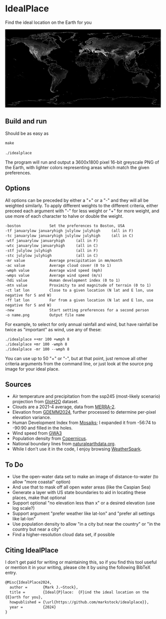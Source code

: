 # IdealPlace

Find the ideal location on the Earth for you

![Sample output](sample2.png?raw=true "Sample output")

## Build and run

Should be as easy as

	make

	./idealplace

The program will run and output a 3600x1800 pixel 16-bit greyscale PNG of the Earth, with lighter colors representing areas which match the given preferences.

## Options

All options can be preceded by either a "+" or a "-" and they will all be weighted similarly. To apply different weights to the different criteria, either preceed each argument with "-" for less weight or "+" for more weight, and use more of each character to halve or double the weight.

	-boston				Set the preferences to Boston, USA
	-tf januarylow januaryhigh julylow julyhigh		(all in F)
	-tc januarylow januaryhigh julylow julyhigh		(all in C)
	-wtf januarylow januaryhigh 	(all in F)
	-wtc januarylow januaryhigh 	(all in C)
	-stf julylow julyhigh			(all in F)
	-stc julylow julyhigh			(all in C)
	-mr value			Average precipitation in mm/month
	-ac value			Average cloud cover (0 to 1)
	-wmph value			Average wind speed (mph)
	-wmps value			Average wind speed (m/s)
	-hdi value			Human development index (0 to 1)
	-mtn value			Proximity to and magnitude of terrain (0 to 1)
	-ct lat lon			Close to a given location (N lat and E lon, use negative for S and W)
	-ff lat lon			Far from a given location (N lat and E lon, use negative for S and W)
	-new				Start setting preferences for a second person
	-o name.png			Output file name

For example, to select for only annual rainfall and wind, but have rainfall be twice as "important" as wind, use any of these:

	./idealplace ++mr 100 +wmph 8
	./idealplace +mr 100 -wmph 8
	./idealplace -mr 100 --wmph 8

You can use up to 50 "+" or "-", but at that point, just remove all other criteria arguments from the command line, or just look at the source png image for your ideal place.

## Sources

* Air temperature and precipitation from the ssp245 (most-likely scenario) projection from [GloH2O](https://www.gloh2o.org/koppen/) dataset.
* Clouds are a 2021-4 average, data from [MERRA-2](https://disc.gsfc.nasa.gov/datasets/M2TMNXRAD_5.12.4/summary).
* Elevation from [GDEMM2024](https://dataservices.gfz-potsdam.de/panmetaworks/showshort.php?id=b2d17f8d-f599-11ee-967a-4ffbfe06208e), further processed to determine per-pixel elevation variance.
* Human Development Index from [Mosaiks](https://www.mosaiks.org/hdi); I expanded it from -56:74 to -90:90 and filled in the holes.
* Wind speed from [GWA3](https://globalwindatlas.info/download/gis-files)
* Population density from [Copernicus](https://human-settlement.emergency.copernicus.eu/download.php?ds=pop).
* National boundary lines from [naturalearthdata.org](http://naturalearthdata.org/).
* While I don't use it in the code, I enjoy browsing [WeatherSpark](https://weatherspark.com/).

## To Do

* Use the open-water data set to make an image of distance-to-water (to allow "more coastal" option)
* And use that to mask off all open water areas (like the Caspian Sea)
* Generate a layer with US state boundaries to aid in locating these places, make that optional
* Support optional "no elevation less than x" or a desired elevation (use log scale?)
* Support argument "prefer weather like lat-lon" and "prefer all settings like lat-lon"
* Use population density to allow "in a city but near the country" or "in the country but near a city"
* Find a higher-resolution cloud data set, if possible

## Citing IdealPlace

I don't get paid for writing or maintaining this, so if you find this tool useful or mention it in your writing, please cite it by using the following BibTeX entry.

```
@Misc{IdealPlace2024,
  author =       {Mark J.~Stock},
  title =        {Ideal{P}lace:  {F}ind the ideal location on the {E}arth for you},
  howpublished = {\url{https://github.com/markstock/idealplace}},
  year =         {2024}
}
```
